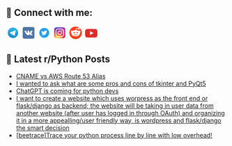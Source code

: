 ## 🔎 Connect with me:
[<img src="https://github.com/bullbesh/bullbesh/blob/main/images/Telegram.png" width="32" height="32" />](https://t.me/bullbesh)
[<img src="https://github.com/bullbesh/bullbesh/blob/main/images/VK.png" width="32" height="32" />](https://vk.com/bullbesh)
[<img src="https://github.com/bullbesh/bullbesh/blob/main/images/Twitter.png" width="32" height="32" />](https://twitter.com/bullbesh1)
[<img src="https://github.com/bullbesh/bullbesh/blob/main/images/Instagram.png" width="32" height="32" />](https://www.instagram.com/bullbesh)
[<img src="https://github.com/bullbesh/bullbesh/blob/main/images/Reddit.png" width="32" height="32" />](https://www.reddit.com/user/bullbesh)
[<img src="https://github.com/bullbesh/bullbesh/blob/main/images/YouTube.png" width="32" height="32" />](https://www.youtube.com/channel/UCtfjRs6uzgq5mfm8S06WTcg)

## 📕 Latest r/Python Posts
<!-- BLOG-POST-LIST:START -->
- [CNAME vs AWS Route 53 Alias](https://www.reddit.com/r/Python/comments/10bek94/cname_vs_aws_route_53_alias/)
- [I wanted to ask what are some pros and cons of tkinter and PyQt5](https://www.reddit.com/r/Python/comments/10be5yp/i_wanted_to_ask_what_are_some_pros_and_cons_of/)
- [ChatGPT is coming for python devs](https://www.reddit.com/r/Python/comments/10bcjhy/chatgpt_is_coming_for_python_devs/)
- [I want to create a website which uses worpress as the front end or flask/django as backend; the website will be taking in user data from another website &lpar;after user has logged in through OAuth&rpar; and organizing it in a more appealling/user friendly way, is wordpress and flask/django the smart decision](https://www.reddit.com/r/Python/comments/10bc81u/i_want_to_create_a_website_which_uses_worpress_as/)
- [[beetrace]Trace your python process line by line with low overhead!](https://www.reddit.com/r/Python/comments/10bakal/beetracetrace_your_python_process_line_by_line/)
<!-- BLOG-POST-LIST:END -->
